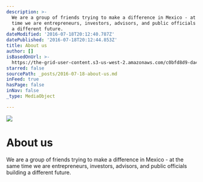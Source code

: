 ```yaml
---
description: >-
  We are a group of friends trying to make a difference in Mexico - at the same
  time we are entrepreneurs, investors, advisors, and public officials building
  a different future.
dateModified: '2016-07-18T20:12:40.787Z'
datePublished: '2016-07-18T20:12:44.853Z'
title: About us
author: []
isBasedOnUrl: >-
  https://the-grid-user-content.s3-us-west-2.amazonaws.com/c0bfd8d9-da4a-4084-aeb4-1099b9cc096c.jpg
starred: false
sourcePath: _posts/2016-07-18-about-us.md
inFeed: true
hasPage: false
inNav: false
_type: MediaObject

---
```

![](https://the-grid-user-content.s3-us-west-2.amazonaws.com/c0bfd8d9-da4a-4084-aeb4-1099b9cc096c.jpg)

# About us

We are a group of friends trying to make a difference in Mexico - at the same time we are entrepreneurs, investors, advisors, and public officials building a different future.